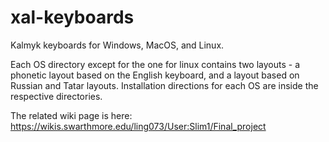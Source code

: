# xal-keyboards
Kalmyk keyboards for Windows, MacOS, and Linux.

Each OS directory except for the one for linux contains two layouts - a phonetic layout based on the English keyboard, and a layout based on Russian and Tatar layouts. Installation directions for each OS are inside the respective directories.

The related wiki page is here: https://wikis.swarthmore.edu/ling073/User:Slim1/Final_project
